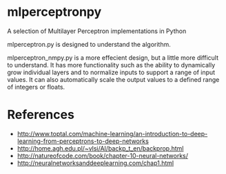 # mlperceptronpy
A selection of Multilayer Perceptron implementations in Python

mlperceptron.py is designed to understand the algorithm.  

mlperceptron_nmpy.py is a more effecient design, but a little more difficult to understand.  It has more functionality such as the ability to dynamically grow individual layers and to normalize inputs to support a range of input values.  It can also automatically scale the output values to a defined range of integers or floats.


# References
- http://www.toptal.com/machine-learning/an-introduction-to-deep-learning-from-perceptrons-to-deep-networks
- http://home.agh.edu.pl/~vlsi/AI/backp_t_en/backprop.html
- http://natureofcode.com/book/chapter-10-neural-networks/
- http://neuralnetworksanddeeplearning.com/chap1.html
